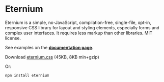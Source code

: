 # Eternium

Eternium is a simple, no-JavaScript, compilation-free, single-file, opt-in, responsive CSS library for layout and styling elements, especially forms and complex user interfaces.  It requires less markup than other libraries.  MIT license.

See examples on the **[documentation page](https://vorticode.github.io/eternium/)**.

Download [eternium.css](https://vorticode.github.io/eternium/eternium.css) (45KB, 8KB min+gzip)

Or:

`npm install eternium`